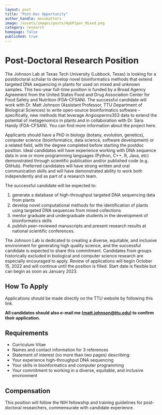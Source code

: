 ```yaml
---
layout: post
title: "Post-Doc Opportunity"
author_handle: mossmatters
image: /assets/images/posts/HybPiper_Mixed.png
category: research
homepage: false
published: true
---
```


# Post-Doctoral Research Position

The Johnson Lab at Texas Tech University (Lubbock, Texas) is looking for a postdoctoral scholar to develop novel bioinformatics methods that extend targeted DNA sequencing in plants for used on mixed and unknown samples. This two-year full-time position is funded by a Broad Agency Agreement from the United States Food and Drug Association Center for Food Safety and Nutrition (FDA-CFSAN). The successful candidate will work with Dr. Matt Johnson (Assistant Professor, TTU Department of Biological Sciences) to write open-source bioinformatics software – specifically, new methods that leverage Angiosperms353 data to extend the potential of metagenomics in plants and in collaboration with Dr. Sara Handy (FDA-CFSAN). You can find more information about the project here.

Applicants should have a PhD in biology (botany, evolution, genetics), computer science (bioinformatics, data science, software development) or a related field, with the degree completed before starting the postdoc position. Ideal candidates will have experience working with DNA sequence data in one or more programming languages (Python, C++, R, Java, etc) demonstrated through scientific publication and/or published code (e.g. GitHub). Preferred candidates will have strong written and oral communication skills and will have demonstrated ability to work both independently and as part of a research team.

The successful candidate will be expected to:

1. generate a database of high-throughput targeted DNA sequencing data from plants 
2. develop novel computational methods for the identification of plants using targeted DNA sequences from mixed collections 
3. mentor graduate and undergraduate students in the development of bioinformatics skills
4. publish peer-reviewed manuscripts and present research results at national scientific conferences.  

The Johnson Lab is dedicated to creating a diverse, equitable, and inclusive environment for generating high quality science, and the successful candidate is expected to share this commitment. Candidates from groups historically excluded in biological and computer science research are especially encouraged to apply. Review of applications will begin October 15, 2022 and will continue until the position is filled. Start date is flexible but can begin as soon as January 2023.

## How To Apply

Applications should be made directly on the TTU website by following this link.


**All candidates should also e-mail me (matt.johnson@ttu.edu) to confirm their application.**


## Requirements
- Curriculum Vitae
- Names and contact information for 3 references
- Statement of interest (no more than two pages) describing:
 - Your experience high-throughput DNA sequencing
 - Your skills in bioinformatics and computer programming 
 - Your commitment to working in a diverse, equitable, and inclusive environment


## Compensation

This position will follow the NIH fellowship and training guidelines for post-doctoral researchers, commensurate with candidate experience.
